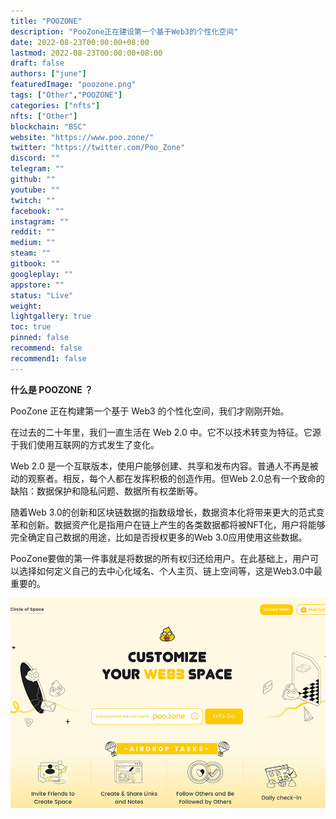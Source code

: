 ```yaml
---
title: "POOZONE"
description: "PooZone正在建设第一个基于Web3的个性化空间"
date: 2022-08-23T00:00:00+08:00
lastmod: 2022-08-23T00:00:00+08:00
draft: false
authors: ["june"]
featuredImage: "poozone.png"
tags: ["Other","POOZONE"]
categories: ["nfts"]
nfts: ["Other"]
blockchain: "BSC"
website: "https://www.poo.zone/"
twitter: "https://twitter.com/Poo_Zone"
discord: ""
telegram: ""
github: ""
youtube: ""
twitch: ""
facebook: ""
instagram: ""
reddit: ""
medium: ""
steam: ""
gitbook: ""
googleplay: ""
appstore: ""
status: "Live"
weight: 
lightgallery: true
toc: true
pinned: false
recommend: false
recommend1: false
---
```


**什么是 POOZONE ？**

PooZone 正在构建第一个基于 Web3 的个性化空间，我们才刚刚开始。

在过去的二十年里，我们一直生活在 Web 2.0 中。它不以技术转变为特征。它源于我们使用互联网的方式发生了变化。

Web 2.0 是一个互联版本，使用户能够创建、共享和发布内容。普通人不再是被动的观察者。相反，每个人都在发挥积极的创造作用。但Web 2.0总有一个致命的缺陷：数据保护和隐私问题、数据所有权垄断等。

随着Web 3.0的创新和区块链数据的指数级增长，数据资本化将带来更大的范式变革和创新。数据资产化是指用户在链上产生的各类数据都将被NFT化，用户将能够完全确定自己数据的用途，比如是否授权更多的Web 3.0应用使用这些数据。

PooZone要做的第一件事就是将数据的所有权归还给用户。在此基础上，用户可以选择如何定义自己的去中心化域名、个人主页、链上空间等，这是Web3.0中最重要的。

![正在构建第一个基于 Web3 的个性化空间](51.png)

